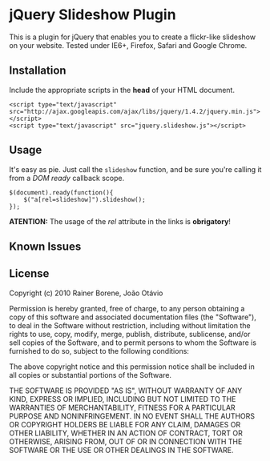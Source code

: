 jQuery Slideshow Plugin
=======================

This is a plugin for jQuery that enables you to create a flickr-like slideshow on your website. Tested under IE6+, Firefox, Safari and Google Chrome.

Installation
------------

Include the appropriate scripts in the **head** of your HTML document.

	<script type="text/javascript" src="http://ajax.googleapis.com/ajax/libs/jquery/1.4.2/jquery.min.js"></script>
	<script type="text/javascript" src="jquery.slideshow.js"></script>

Usage
-----

It's easy as pie. Just call the `slideshow` function, and be sure you're calling it from a *DOM ready* callback scope.

	$(document).ready(function(){
		$("a[rel=slideshow]").slideshow();
	});

**ATENTION:** The usage of the *rel* attribute in the links is **obrigatory**!

Known Issues
------------

License
-------

Copyright (c) 2010 Rainer Borene, João Otávio

Permission is hereby granted, free of charge, to any person obtaining a copy
of this software and associated documentation files (the "Software"), to deal
in the Software without restriction, including without limitation the rights
to use, copy, modify, merge, publish, distribute, sublicense, and/or sell
copies of the Software, and to permit persons to whom the Software is
furnished to do so, subject to the following conditions:

The above copyright notice and this permission notice shall be included in
all copies or substantial portions of the Software.

THE SOFTWARE IS PROVIDED "AS IS", WITHOUT WARRANTY OF ANY KIND, EXPRESS OR
IMPLIED, INCLUDING BUT NOT LIMITED TO THE WARRANTIES OF MERCHANTABILITY,
FITNESS FOR A PARTICULAR PURPOSE AND NONINFRINGEMENT. IN NO EVENT SHALL THE
AUTHORS OR COPYRIGHT HOLDERS BE LIABLE FOR ANY CLAIM, DAMAGES OR OTHER
LIABILITY, WHETHER IN AN ACTION OF CONTRACT, TORT OR OTHERWISE, ARISING FROM,
OUT OF OR IN CONNECTION WITH THE SOFTWARE OR THE USE OR OTHER DEALINGS IN
THE SOFTWARE.